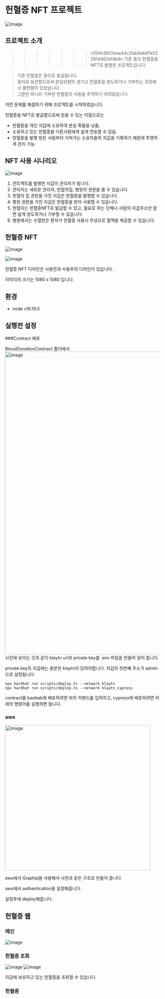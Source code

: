 # 헌혈증 NFT 프로젝트

![image](https://user-images.githubusercontent.com/69336797/210229025-a5ba6dd0-a049-40cf-9b0e-4eb29a1843e8.png)

## 프로젝트 소개

> > > > > > > c004c6bf2eea4dc2fab6ab97e522814462efdb9c
> > > > > > > 기존 종이 헌혈증을 NFT로 발행한 프로젝트입니다.

> 기존 헌혈증은 종이로 발급됩니다.  
> 종이로 보관함으로써 분실위험이 생기고 헌혈증을 양도하거나 기부하는 과정에서 불편함이 있었습니다.  
> 그뿐만 아니라 기부된 헌혈증의 사용을 추적하기 어려웠습니다.

이런 문제를 해결하기 위해 프로젝트를 시작하였습니다.

헌혈증을 NFT로 발급함으로써 얻을 수 있는 이점으로는

- 헌혈증을 개인 지갑에 소유하여 분실 확율을 낮춤.
- 소유하고 있는 헌혈증을 다른사람에게 쉽게 전송할 수 있음.
- 헌혈증을 발행 받은 사람부터 거쳐가는 소유자들의 지갑을 기록하기 때문에 투명하게 관리 가능.

## NFT 사용 시나리오

![image](https://user-images.githubusercontent.com/69336797/209934451-9bf40823-3ab7-472b-9f8b-6971c7e0e30f.png)

1. 컨트랙트를 발행한 지갑이 관리자가 됩니다.
2. 관리자는 새로운 관리자, 헌혈의집, 병원의 권한을 줄 수 있습니다.
3. 헌혈의 집 권한을 가진 지갑은 헌혈증을 발행할 수 있습니다.
4. 병원 권한을 가진 지갑은 헌혈증을 받아 사용할 수 있습니다.
5. 헌혈자는 헌혈증NFT로 발급할 수 있고, 필요로 하는 단체나 사람의 지갑주소만 알면 쉽게 양도하거나 기부할 수 있습니다.
6. 병원에서는 수혈받은 환자가 헌혈증 사용시 무상으로 혈액을 제공할 수 있습니다.

## 헌혈증 NFT

![image](https://user-images.githubusercontent.com/69336797/210229670-f8e70076-e1d4-42cd-8bc6-3a8d779e4791.png)

![image](https://user-images.githubusercontent.com/69336797/210229675-7dccf618-ba5f-457c-8395-e2f607921133.png)

헌혈증 NFT 디자인은 사용전과 사용후의 디자인이 있습니다.

이미지의 크기는 1080 x 1080 입니다.

## 환경

- node v16.19.0

## 실행전 설정

###Contract 배포

BloodDonationContract 폴더에서
<img width="983" alt="image" src="https://user-images.githubusercontent.com/69336797/210166696-9169bf3c-0b86-47a1-b018-d2454a46e369.png">
사진에 보이는 것과 같이 klaytn url과 private key를 .env 파일을 만들어 넣어 줍니다.

private key의 지갑에는 충분한 klaytn이 있어야합니다.
지갑의 첫번째 주소가 admin으로 설정됩니다.

```shell
npx hardhat run scripts/deploy.ts --network klaytn
npx hardhat run scripts/deploy.ts --network klaytn_cypress
```

contract를 baobab에 배포하려면 위의 커맨드를 입력하고, cypress에 배포하려면 아래의 명령어를 실행하면 됩니다.

### aws

<img width="472" alt="image" src="https://user-images.githubusercontent.com/69336797/210167271-46519ff9-aa84-4d78-a9e1-fd146547f050.png">

aws에서 Graphql을 사용해서 사진과 같은 구조로 만들어 줍니다.

aws에서 authentication을 설정해줍니다.

설정후에 deploy해줍니다.

## 헌혈증 웹

### 메인

![image](https://user-images.githubusercontent.com/69336797/210231449-a8a5d364-53bd-432d-aaad-0ece9e866ff4.png)

### 헌혈증 조회

![image](https://user-images.githubusercontent.com/69336797/210232049-b474aa51-d47c-4259-9abe-917db5c0a577.png)
![image](https://user-images.githubusercontent.com/69336797/210232065-05b21efd-8882-4ebf-a3f5-a9bad4631b2a.png)

지갑에 보유하고 있는 헌혈증을 조회할 수 있습니다.

### 헌혈증
